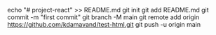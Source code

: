 echo "# project-react" >> README.md
git init
git add README.md
git commit -m "first commit"
git branch -M main
git remote add origin https://github.com/kdamavand/test-html.git
git push -u origin main